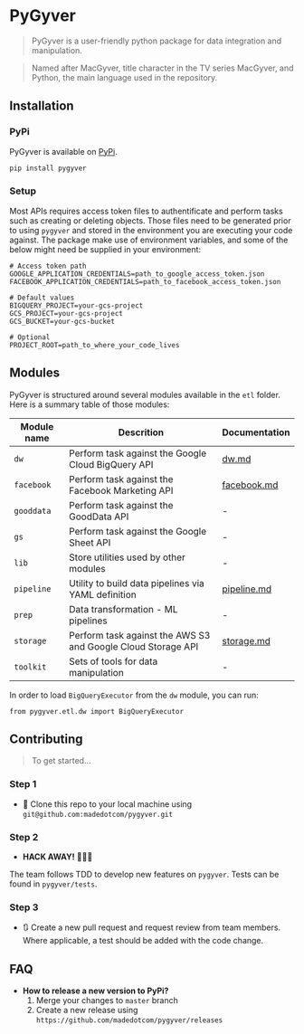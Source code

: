 # PyGyver

> PyGyver is a user-friendly python package for data integration and manipulation.

> Named after MacGyver, title character in the TV series MacGyver, and Python, the main language used in the repository.

## Installation

### PyPi

PyGyver is available on [PyPi](https://pypi.org/project/pygyver/).

```python 
pip install pygyver
```

### Setup

Most APIs requires access token files to authentificate and perform tasks such as creating or deleting objects. Those files need to be generated prior to using `pygyver` and stored in the environment you are executing your code against. The package make use of environment variables, and some of the below might need be supplied in your environment:

```
# Access token path
GOOGLE_APPLICATION_CREDENTIALS=path_to_google_access_token.json
FACEBOOK_APPLICATION_CREDENTIALS=path_to_facebook_access_token.json

# Default values
BIGQUERY_PROJECT=your-gcs-project
GCS_PROJECT=your-gcs-project
GCS_BUCKET=your-gcs-bucket

# Optional
PROJECT_ROOT=path_to_where_your_code_lives
```

## Modules

PyGyver is structured around several modules available in the `etl` folder. Here is a summary table of those modules:

| Module name | Descrition | Documentation |
| ------------- |-------------|-------------|
| `dw` | Perform task against the Google Cloud BigQuery API | [dw.md](docs/dw.md) |
| `facebook` | Perform task against the Facebook Marketing API | [facebook.md](docs/facebook.md) |
| `gooddata` | Perform task against the GoodData API | - |
| `gs` | Perform task against the Google Sheet API | - |
| `lib` | Store utilities used by other modules | - |
| `pipeline` | Utility to build data pipelines via YAML definition | [pipeline.md](docs/pipeline.md) |
| `prep` | Data transformation - ML pipelines | - |
| `storage` | Perform task against the AWS S3 and Google Cloud Storage API | [storage.md](docs/storage.md) |
| `toolkit` | Sets of tools for data manipulation | - |

In order to load `BigQueryExecutor` from the `dw` module, you can run:

```
from pygyver.etl.dw import BigQueryExecutor
```

## Contributing

> To get started...

### Step 1

- 👯 Clone this repo to your local machine using `git@github.com:madedotcom/pygyver.git`

### Step 2

- **HACK AWAY!** 🔨🔨🔨

The team follows TDD to develop new features on `pygyver`.
Tests can be found in `pygyver/tests`.

### Step 3

- 🔃 Create a new pull request and request review from team members. Where applicable, a test should be added with the code change.

## FAQ

- **How to release a new version to PyPi?**
    1. Merge your changes to `master` branch
    2. Create a new release using `https://github.com/madedotcom/pygyver/releases`
